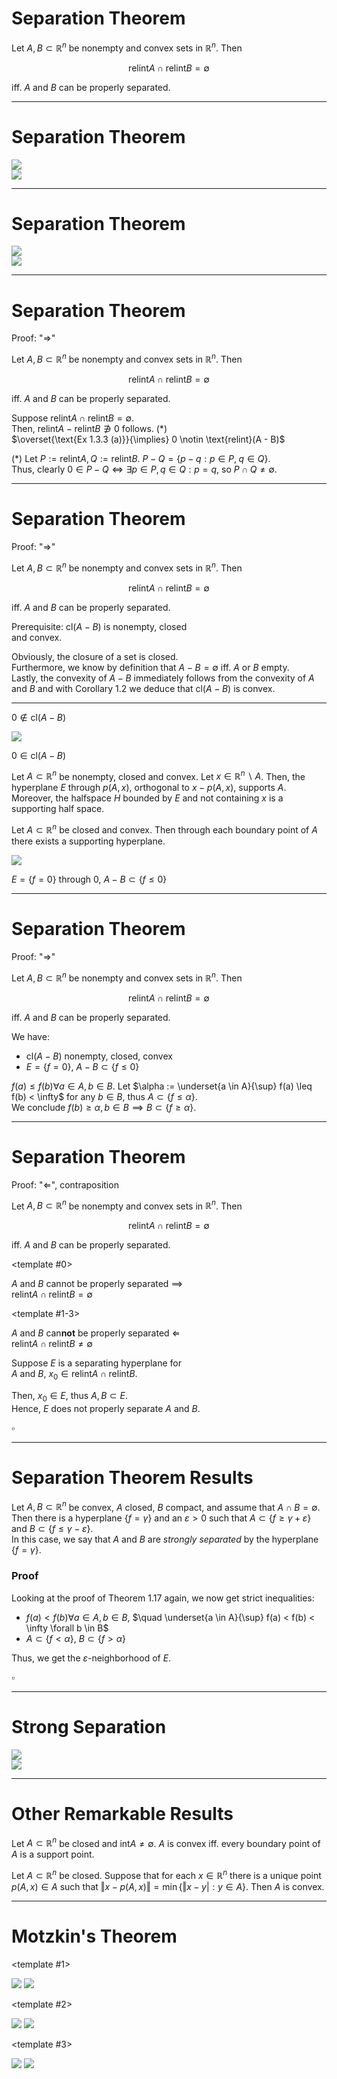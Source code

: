 # Separation Theorem

<Theorem label="1.17 (Separation Theorem)">

Let $A, B \subset \mathbb{R}^n$ be nonempty and convex sets in $\mathbb{R}^n$.
Then

$$
\text{relint} A \cap \text{relint} B = \emptyset
$$

iff. $A$ and $B$ can be properly separated.

</Theorem>

---

# Separation Theorem

<div class="flex justify-center items-center h-full">
	<img src="/convex_no_labels.svg" class="h-100"/>
	<div class="h-full w-0.5 bg-black/30 rounded-full -mx-8.5" />
	<img src="/convex_no_labels.svg" class="h-100"/>
</div>

---

# Separation Theorem

<div class="flex justify-center items-center h-full">
	<img src="/convex_no_labels.svg" class="h-100"/>
	<div class="h-full w-0.5 bg-black/30 rounded-full -mx-18" />
	<img src="/convex_no_labels.svg" class="h-100"/>
</div>

<div v-click class="h-100 w-0.5 bg-black/30 rounded-full absolute top-12 left-120 rotate-45" />
<div v-click class="h-100 w-0.5 bg-black/30 rounded-full absolute top-45 left-130 -rotate-70" />

---

# Separation Theorem

Proof: "$\Rightarrow$"

<div class="w-58% place-self-end -mt-24 -mr-6">
<Theorem label="1.17 (Separation Theorem)">

Let $A, B \subset \mathbb{R}^n$ be nonempty and convex sets in $\mathbb{R}^n$.
Then

$$
\text{relint} A \cap \text{relint} B = \emptyset
$$

iff. $A$ and $B$ can be properly separated.

</Theorem>
</div>
<div class="-mt-20">

Suppose $\text{relint} A \cap \text{relint} B = \emptyset$. \
Then, $\text{relint} A - \text{relint} B \not \owns 0$ follows. (\*) \
$\overset{\text{Ex 1.3.3 (a)}}{\implies} 0 \notin \text{relint}(A - B)$

</div>

<div v-click class="mt-16">

(\*) Let $P := \text{relint} A, Q := \text{relint} B$. $P - Q = \{p - q : p \in P, \; q \in Q\}$. \
Thus, clearly $0 \in P - Q \iff \exists p \in P, q \in Q: p = q$, so $P \cap Q \neq \emptyset$.

</div>

<!--
Exercise 1.3.3 (a): relint(A + B) = relint A + relint B

=> no identical points in the interior
-->

---

# Separation Theorem

Proof: "$\Rightarrow$"

<div class="w-58% place-self-end -mt-24 -mr-6">
<Theorem label="1.17 (Separation Theorem)">

Let $A, B \subset \mathbb{R}^n$ be nonempty and convex sets in $\mathbb{R}^n$.
Then

$$
\text{relint} A \cap \text{relint} B = \emptyset
$$

iff. $A$ and $B$ can be properly separated.

</Theorem>
</div>
<div class="-mt-20">

Prerequisite: $\text{cl}(A - B)$ is nonempty, closed \
and convex.

Obviously, the closure of a set is closed. \
Furthermore, we know by definition that $A - B = \emptyset$ iff. $A$ or $B$ empty. \
Lastly, the convexity of $A - B$ immediately follows from the convexity of $A$ and $B$ and with Corollary 1.2 we deduce that $\text{cl}(A - B)$ is convex.

</div>

<!--
Nonempty: A - B = {a - b: a in A, b in B} never empty when A and B have elements

Convexity A - B: Remark 1.4, just write it down

Corollary 1.2: A convex => relint, cl convex
-->

---

<div class="flex flex-col items-center h-full gap-2 justify-center">
<div class="flex flex-row justify-around">
<v-click>

$0 \notin \text{cl}(A - B)$
</v-click>

<img src="/curly-bracket.svg" class="-rotate-90 w-4 scale-[3.5] mx-26"/>

<v-click at="3">

$0 \in \text{cl}(A - B)$
</v-click>

</div>
<div class="flex gap-2 ">
<Theorem v-click="2" label="1.14" class="w-full">

Let $A \subset \mathbb{R}^n$ be nonempty, closed and convex. Let $x \in \mathbb{R}^n \backslash A$.
Then, the hyperplane $E$ through $p(A, x)$, orthogonal to $x - p(A, x)$, supports $A$.
Moreover, the halfspace $H$ bounded by $E$ and not containing $x$ is a supporting half space.

</Theorem>

<Theorem v-click="4" label="1.16 (Support Theorem)" class="w-full">

Let $A \subset \mathbb{R}^n$ be closed and convex.
Then through each boundary point of $A$ there exists a supporting hyperplane.

</Theorem>
</div>
<v-click at="5">
<img src="/curly-bracket.svg" class="rotate-90 w-4 scale-[3.5]"/>

$E = \{f = 0\}$ through 0, $A - B \subset \{f \leq 0\}$
</v-click>

</div>

---

# Separation Theorem

Proof: "$\Rightarrow$"

<div class="w-58% place-self-end -mt-24 -mr-6">
<Theorem label="1.17 (Separation Theorem)">

Let $A, B \subset \mathbb{R}^n$ be nonempty and convex sets in $\mathbb{R}^n$.
Then

$$
\text{relint} A \cap \text{relint} B = \emptyset
$$

iff. $A$ and $B$ can be properly separated.

</Theorem>
</div>
<div class="-mt-30">

We have:

- $\text{cl}(A - B)$ nonempty, closed, convex
- $E = \{f = 0\}$, $A - B \subset \{f \leq 0\}$

$f(a) \leq f(b) \forall a \in A, b \in B$.
Let $\alpha := \underset{a \in A}{\sup} f(a) \leq f(b) < \infty$ for any $b \in B$, thus $A \subset \{f \leq \alpha\}$. \
We conclude $f(b) \geq \alpha, b \in B \implies B \subset \{f \geq \alpha\}$.

</div>

<!--
f(a) \leq f(b), 'cause A - B \subset {f \leq 0}
-->

---

# Separation Theorem

Proof: "$\Leftarrow$"<v-click at="1">, contraposition </v-click>

<div class="w-58% place-self-end -mt-24 -mr-6">
<Theorem label="1.17 (Separation Theorem)">

Let $A, B \subset \mathbb{R}^n$ be nonempty and convex sets in $\mathbb{R}^n$.
Then

$$
\text{relint} A \cap \text{relint} B = \emptyset
$$

iff. $A$ and $B$ can be properly separated.

</Theorem>
</div>
<div class="-mt-28">

<v-switch>

<template #0>

$A$ and $B$ can<v-click at=2>not</v-click> be properly separated $\implies$ \
$\text{relint} A \cap \text{relint} B = \emptyset$
</template>

<template #1-3>

$A$ and $B$ can**not** be properly separated $\Longleftarrow$ \
$\text{relint} A \cap \text{relint} B \neq \emptyset$
</template>

</v-switch>

</div>

<div v-click="2" class="mt-8">

Suppose $E$ is a separating hyperplane for \
$A$ and $B$, $x_0 \in \text{relint}A \cap \text{relint} B$.

Then, $x_0 \in E$, thus $A, B \subset E$. \
Hence, $E$ does not properly separate $A$ and $B$.

</div>

<div v-click="2" class="self-end m-6 mt-6">

$\square$

</div>

<!--
f(a) \leq f(b), 'cause A - B \subset {f \leq 0}
-->

---

# Separation Theorem Results

<Remark label="1.18 (Strong Separation)" class="mb-4">

Let $A, B \subset \mathbb{R}^n$ be convex, $A$ closed, $B$ compact, and assume that $A \cap B = \emptyset$.
Then there is a hyperplane $\{f = \gamma\}$ and an $\varepsilon > 0$ such that $A \subset \{f \geq \gamma + \varepsilon\}$ and $B \subset \{f \leq \gamma - \varepsilon\}$. \
In this case, we say that $A$ and $B$ are _strongly separated_ by the hyperplane $\{f = \gamma\}$.

</Remark>

<v-click>

### Proof

Looking at the proof of Theorem 1.17 again, we now get strict inequalities:

- $f(a) < f(b)\forall a \in A, b \in B$, $\quad \underset{a \in A}{\sup} f(a) < f(b) < \infty \forall b \in B$
- $A \subset \{f < \alpha\}$, $B \subset \{f > \alpha\}$

Thus, we get the $\varepsilon$-neighborhood of $E$.

<div class="self-end -mt-14 m-8">

$\square$

</div>
</v-click>

---

# Strong Separation

<div class="flex justify-center items-center h-full">
	<img src="/convex_no_labels.svg" class="h-100"/>
	<div class="h-100 w-0.5 bg-black rounded-full outline outline-16 outline-lime-400/40 -mx-4" />
	<img src="/convex_no_labels.svg" class="h-100"/>
</div>

---

# Other Remarkable Results

<Remark label="1.19.i" class="mb-4">

Let $A \subset \mathbb{R}^n$ be closed and $\text{int} A \neq \emptyset$.
$A$ is convex iff. every boundary point of $A$ is a support point.

</Remark>

<Remark label="1.19.ii (Motzkin's Theorem)" class="mb-4">

Let $A \subset \mathbb{R}^n$ be closed.
Suppose that for each $x \in \mathbb{R}^n$ there is a unique point $p(A, x) \in A$ such that $\Vert x - p(A, x) \Vert = \min \{\Vert x - y \vert : y \in A \}$.
Then $A$ is convex.

</Remark>

<!-- 
1.19.i war eine Frage iirc
-->

---

# Motzkin's Theorem

<v-switch>
<template #0 >
	<div class="flex justify-evenly items-center h-full" >
		<img src="/convex_no_labels.svg" class="h-100"/>
		<img src="/non-convex_no_labels.svg" class="h-100" />
	</div>
</template>

<template #1>

<div class="flex justify-evenly items-center h-full" >
<img src="/convex_point.svg" class="h-100"/>
<img src="/non-convex_point.svg" class="h-100" />
</div>
</template>

<template #2>

<div class="flex justify-evenly items-center h-full" >
<img src="/convex_labels.svg" class="h-100"/>
<img src="/non-convex_point.svg" class="h-100" />
</div>
</template>

<template #3>

<div class="flex justify-evenly items-center h-full" >
<img src="/convex_labels.svg" class="h-100"/>
<img src="/non-convex_labels.svg" class="h-100" />
</div>
</template>
</v-switch>
